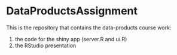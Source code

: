 # DataProductsAssignment
This is the repository that contains the data-products course work:  
1. the code for the shiny app (server.R and ui.R)  
2. the RStudio presentation  

